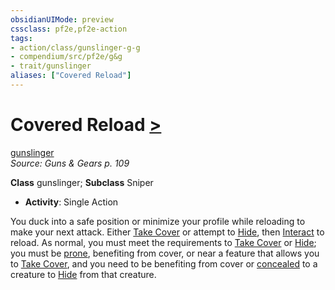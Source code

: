 ```yaml
---
obsidianUIMode: preview
cssclass: pf2e,pf2e-action
tags:
- action/class/gunslinger-g-g
- compendium/src/pf2e/g&g
- trait/gunslinger
aliases: ["Covered Reload"]
---
```

# Covered Reload [>](../core-rulebook/chapter-9-playing-the-game.md#Actions "Single Action")
[gunslinger](../traits/gunslinger-g-g.md)  
*Source: Guns & Gears p. 109*  

**Class** gunslinger; **Subclass** Sniper
- **Activity**: Single Action

You duck into a safe position or minimize your profile while reloading to make your next attack. Either [Take Cover](take-cover.md) or attempt to [Hide](hide.md), then [Interact](interact.md) to reload. As normal, you must meet the requirements to [Take Cover](take-cover.md) or [Hide](hide.md); you must be [prone](../conditions.md#Prone), benefiting from cover, or near a feature that allows you to [Take Cover](take-cover.md), and you need to be benefiting from cover or [concealed](../conditions.md#Concealed) to a creature to [Hide](hide.md) from that creature.